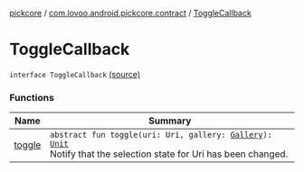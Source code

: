 [pickcore](../../index.md) / [com.lovoo.android.pickcore.contract](../index.md) / [ToggleCallback](./index.md)

# ToggleCallback

`interface ToggleCallback` [(source)](https://github.com/lovoo/android-pickpic/blob/master/pickcore/pickcore/src/main/kotlin/com/lovoo/android/pickcore/contract/SelectionHolder.kt#L57)

### Functions

| Name | Summary |
|---|---|
| [toggle](toggle.md) | `abstract fun toggle(uri: Uri, gallery: `[`Gallery`](../../com.lovoo.android.pickcore.model/-gallery/index.md)`): `[`Unit`](https://kotlinlang.org/api/latest/jvm/stdlib/kotlin/-unit/index.html)<br>Notify that the selection state for Uri has been changed. |
